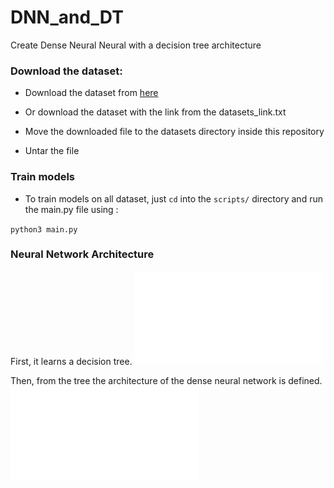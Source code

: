 # DNN_and_DT
Create Dense Neural Neural with a decision tree architecture


### Download the dataset:
* Download the dataset from [here](https://drive.google.com/drive/folders/1cr3L_qjH5-QF0zj-A2PSdlE6gfU1R3xs?usp=sharing)

* Or download the dataset with the link from the datasets_link.txt
* Move the downloaded file to the datasets directory inside this repository
* Untar the file


### Train models
* To train models on all dataset, just `cd` into the `scripts/` directory and run the main.py file using :

`python3 main.py` 

### Neural Network Architecture
First, it learns a decision tree.
![alt tag](results/iris/decision_tree_iris.pdf.pdf)

Then, from the tree the architecture of the dense neural network is defined.
![alt tag](images/iris/model_architecture_iris.pdf)

